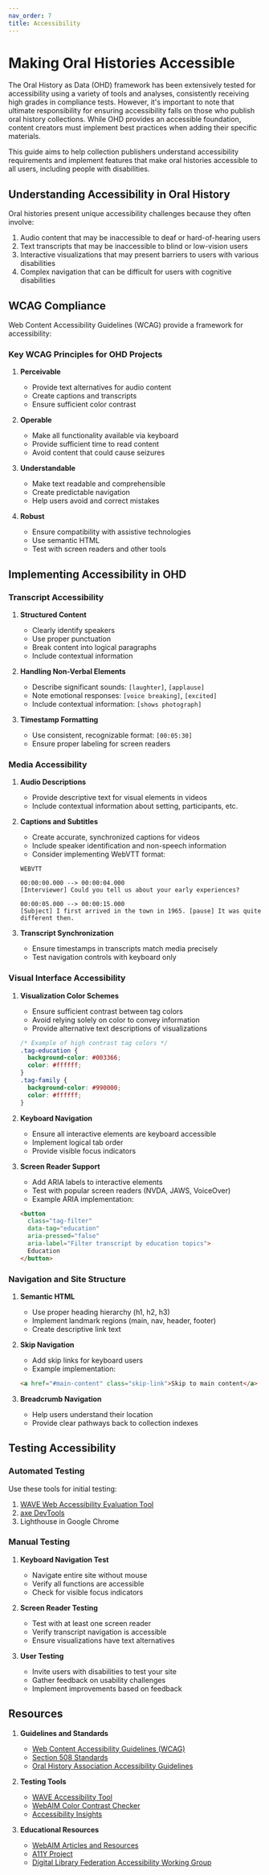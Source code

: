 ```yaml
---
nav_order: 7
title: Accessibility
---
```


# Making Oral Histories Accessible

The Oral History as Data (OHD) framework has been extensively tested for accessibility using a variety of tools and analyses, consistently receiving high grades in compliance tests. However, it's important to note that ultimate responsibility for ensuring accessibility falls on those who publish oral history collections. While OHD provides an accessible foundation, content creators must implement best practices when adding their specific materials.

This guide aims to help collection publishers understand accessibility requirements and implement features that make oral histories accessible to all users, including people with disabilities.

## Understanding Accessibility in Oral History

Oral histories present unique accessibility challenges because they often involve:

1. Audio content that may be inaccessible to deaf or hard-of-hearing users
2. Text transcripts that may be inaccessible to blind or low-vision users
3. Interactive visualizations that may present barriers to users with various disabilities
4. Complex navigation that can be difficult for users with cognitive disabilities

## WCAG Compliance

Web Content Accessibility Guidelines (WCAG) provide a framework for accessibility:

### Key WCAG Principles for OHD Projects

1. **Perceivable**
   - Provide text alternatives for audio content
   - Create captions and transcripts
   - Ensure sufficient color contrast

2. **Operable**
   - Make all functionality available via keyboard
   - Provide sufficient time to read content
   - Avoid content that could cause seizures

3. **Understandable**
   - Make text readable and comprehensible
   - Create predictable navigation
   - Help users avoid and correct mistakes

4. **Robust**
   - Ensure compatibility with assistive technologies
   - Use semantic HTML
   - Test with screen readers and other tools

## Implementing Accessibility in OHD

### Transcript Accessibility

1. **Structured Content**
   - Clearly identify speakers
   - Use proper punctuation
   - Break content into logical paragraphs
   - Include contextual information

2. **Handling Non-Verbal Elements**
   - Describe significant sounds: `[laughter]`, `[applause]`
   - Note emotional responses: `[voice breaking]`, `[excited]`
   - Include contextual information: `[shows photograph]`

3. **Timestamp Formatting**
   - Use consistent, recognizable format: `[00:05:30]`
   - Ensure proper labeling for screen readers

### Media Accessibility

1. **Audio Descriptions**
   - Provide descriptive text for visual elements in videos
   - Include contextual information about setting, participants, etc.

2. **Captions and Subtitles**
   - Create accurate, synchronized captions for videos
   - Include speaker identification and non-speech information
   - Consider implementing WebVTT format:

   ```
   WEBVTT

   00:00:00.000 --> 00:00:04.000
   [Interviewer] Could you tell us about your early experiences?

   00:00:05.000 --> 00:00:15.000
   [Subject] I first arrived in the town in 1965. [pause] It was quite different then.
   ```

3. **Transcript Synchronization**
   - Ensure timestamps in transcripts match media precisely
   - Test navigation controls with keyboard only

### Visual Interface Accessibility

1. **Visualization Color Schemes**
   - Ensure sufficient contrast between tag colors
   - Avoid relying solely on color to convey information
   - Provide alternative text descriptions of visualizations

   ```css
   /* Example of high contrast tag colors */
   .tag-education {
     background-color: #003366;
     color: #ffffff;
   }
   .tag-family {
     background-color: #990000;
     color: #ffffff;
   }
   ```

2. **Keyboard Navigation**
   - Ensure all interactive elements are keyboard accessible
   - Implement logical tab order
   - Provide visible focus indicators

3. **Screen Reader Support**
   - Add ARIA labels to interactive elements
   - Test with popular screen readers (NVDA, JAWS, VoiceOver)
   - Example ARIA implementation:

   ```html
   <button 
     class="tag-filter" 
     data-tag="education" 
     aria-pressed="false"
     aria-label="Filter transcript by education topics">
     Education
   </button>
   ```

### Navigation and Site Structure

1. **Semantic HTML**
   - Use proper heading hierarchy (h1, h2, h3)
   - Implement landmark regions (main, nav, header, footer)
   - Create descriptive link text

2. **Skip Navigation**
   - Add skip links for keyboard users
   - Example implementation:

   ```html
   <a href="#main-content" class="skip-link">Skip to main content</a>
   ```

3. **Breadcrumb Navigation**
   - Help users understand their location
   - Provide clear pathways back to collection indexes

## Testing Accessibility

### Automated Testing

Use these tools for initial testing:

1. [WAVE Web Accessibility Evaluation Tool](https://wave.webaim.org/)
2. [axe DevTools](https://www.deque.com/axe/)
3. Lighthouse in Google Chrome

### Manual Testing

1. **Keyboard Navigation Test**
   - Navigate entire site without mouse
   - Verify all functions are accessible
   - Check for visible focus indicators

2. **Screen Reader Testing**
   - Test with at least one screen reader
   - Verify transcript navigation is accessible
   - Ensure visualizations have text alternatives

3. **User Testing**
   - Invite users with disabilities to test your site
   - Gather feedback on usability challenges
   - Implement improvements based on feedback

## Resources

1. **Guidelines and Standards**
   - [Web Content Accessibility Guidelines (WCAG)](https://www.w3.org/WAI/standards-guidelines/wcag/)
   - [Section 508 Standards](https://www.section508.gov/)
   - [Oral History Association Accessibility Guidelines](https://www.oralhistory.org/accessibility-practices-for-interviews/)

2. **Testing Tools**
   - [WAVE Accessibility Tool](https://wave.webaim.org/)
   - [WebAIM Color Contrast Checker](https://webaim.org/resources/contrastchecker/)
   - [Accessibility Insights](https://accessibilityinsights.io/)

3. **Educational Resources**
   - [WebAIM Articles and Resources](https://webaim.org/articles/)
   - [A11Y Project](https://www.a11yproject.com/)
   - [Digital Library Federation Accessibility Working Group](https://www.diglib.org/groups/accessibility/)
